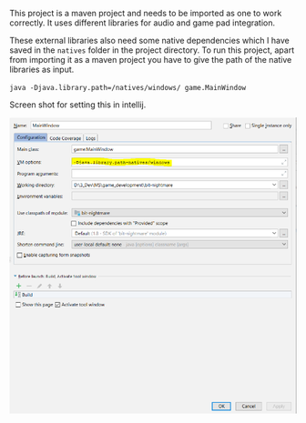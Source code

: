 This project is a maven project and needs to be imported as one to work correctly. It uses different libraries for 
audio and game pad integration.

These external libraries also need some native dependencies which I have saved in the `natives` folder in the project
directory. To run this project, apart from importing it as a maven project you have to give the path of the native
libraries as input. 

`java -Djava.library.path=/natives/windows/ game.MainWindow`

Screen shot for setting this in intellij.

![Intellij Config](intellij_config.PNG)